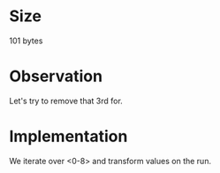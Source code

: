 # Size
101 bytes

# Observation
Let's try to remove that 3rd for.

# Implementation
We iterate over <0-8> and transform values on the run.